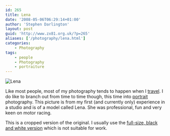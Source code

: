 ```yaml
---
id: 265
title: Lena
date: '2008-05-06T06:29:14+01:00'
author: 'Stephen Darlington'
layout: post
guid: 'http://www.zx81.org.uk/?p=265'
aliases: ['/photography/lena.html']
categories:
    - Photography
tags:
    - people
    - Photography
    - portraiture
---
```


![Lena](/wp-content/uploads/2008/04/lena.jpg "Lena")

Like most people, most of my photography tends to happen when I [travel](/travel/). I do like to branch out from time to time though, this time into [portrait](/tag/portraiture) photography. This picture is from my first (and currently only) experience in a studio and is of a model called Lena. She was professional, fun and very keen on motor racing.

This is a cropped version of the original. I usually use the [full-size, black and white version](http://photo.net/photodb/photo?photo_id=2953779) which is not suitable for work.